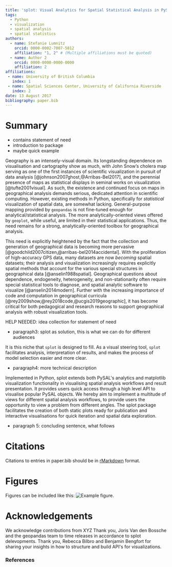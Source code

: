 ```yaml
---
title: 'splot: Visual Analytics for Spatial Statistical Analysis in PySAL'
tags:
  - Python
  - visualization
  - spatial analysis
  - spatial statistics
authors:
  - name: Stefanie Lumnitz
    orcid: 0000-0002-7007-5812
    affiliation: "1, 2" # (Multiple affiliations must be quoted)
  - name: Author 2
    orcid: 0000-0000-0000-0000
    affiliation: 2
affiliations:
 - name: University of British Columbia
   index: 1
 - name: Spatial Sciences Center, University of California Riverside
   index: 2
date: 13 August 2017
bibliography: paper.bib
---
```


# Summary

* contains statement of need
* introduction to package
* maybe quick example

Geography is an intensely-visual domain. Its longstanding dependence on visualisation and cartography show as much, with John Snow’s cholera map serving as one of the first instances of scientific visualization in pursuit of data analysis [@johnson2007ghost,@Arribas-Bel2017], and the perennial presence of maps as statistical displays in seminal works on visualization [@tufte2001visual]. As such, the existence and continued focus on maps in geographical analysis demands serious, dedicated attention in scientific computing. However, existing methods in Python, specifically for *statistical* visualization of spatial data, are somewhat lacking. General-purpose mapping provided by `geopandas` is not fine-tuned enough for analytical/statistical analysis. The more analytically-oriented views offered by `geoplot`, while useful, are limited in their statistical applications. Thus, the need remains for a strong, analytically-oriented toolbox for geographical analysis.

This need is explicitly heightened by the fact that the collection and generation of geographical data is becoming more pervasive [@goodchild2007citizen,@arribas-bel2014accidental]. With the proliferation of high-accuracy GPS data, many datasets are now *becoming* spatial datasets; their analysis and visualization increasingly requires explicitly spatial methods that account for the various special structures in geographical data [@anselin1988spatial]. Geographical questions about dependence, endogeneity, heterogeneity, and non-stationarity often require special statistical tools to diagnose, and spatial analytic software to visualize [@anselin2014modern]. Further with the increasing importance of code and computation in geographical curricula [@rey2009show,@rey2018code,@ucgis2019geographic], it has become critical for both pedagogical and research reasons to support geographical analysis with robust visualization tools.  

HELP NEEDED: idea collection for statement of need
* paragraph3: splot as solution, this is what we can do for different audiences

It is this niche that `splot` is designed to fill. As a visual steering tool, `splot` facilitates analysis, interpretation of results, and makes the process of model selection easier and more clear. 

* paragraph4: more technical description

Implemented in Python, splot extends both PySAL's analytics and matplotlib visualization functionality in visualising spatial analysis workflows and result presentation. It provides users quick access through a high level API to visualise popular PySAL objects. We hereby aim to implement a multitude of views for different spatial analysis workflows, to provide users the opportunity to view a problem from different angles. The splot package facilitates the creation of both static plots ready for publication and interactive visualisations for quick iteration and spatial data exploration. 

* paragraph 5: concluding sentence, what follows



# Citations

Citations to entries in paper.bib should be in
[rMarkdown](http://rmarkdown.rstudio.com/authoring_bibliographies_and_citations.html)
format.

# Figures

Figures can be included like this: ![Example figure.](figure.png)

# Acknowledgements

We acknowledge contributions from XYZ
Thank you, Joris Van den Bossche and the geopandas team to time releases in accordance to splot delevopments.
Thank you, Rebecca Bilbro and Benjamin Bengfort for sharing your insights in how to structure and build API's for visualizations.

### References
